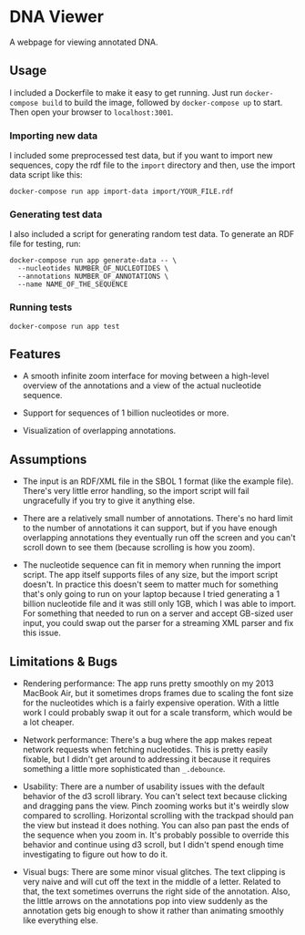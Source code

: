 # DNA Viewer

A webpage for viewing annotated DNA.

## Usage

I included a Dockerfile to make it easy to get running. Just run
`docker-compose build` to build the image, followed by `docker-compose up`
to start. Then open your browser to `localhost:3001`.

### Importing new data

I included some preprocessed test data, but if you want to import new
sequences, copy the rdf file to the `import` directory and then, use 
the import data script like this:

    docker-compose run app import-data import/YOUR_FILE.rdf

### Generating test data

I also included a script for generating random test data. To generate
an RDF file for testing, run:

    docker-compose run app generate-data -- \
      --nucleotides NUMBER_OF_NUCLEOTIDES \
      --annotations NUMBER_OF_ANNOTATIONS \
      --name NAME_OF_THE_SEQUENCE
 
### Running tests

    docker-compose run app test

## Features

* A smooth infinite zoom interface for moving between a high-level overview
  of the annotations and a view of the actual nucleotide sequence.

* Support for sequences of 1 billion nucleotides or more.

* Visualization of overlapping annotations.

## Assumptions

* The input is an RDF/XML file in the SBOL 1 format (like the example file).
  There's very little error handling, so the import script will fail
  ungracefully if you try to give it anything else.

* There are a relatively small number of annotations. There's no hard limit
  to the number of annotations it can support, but if you have enough
  overlapping annotations they eventually run off the screen and you can't
  scroll down to see them (because scrolling is how you zoom).

* The nucleotide sequence can fit in memory when running the import script.
  The app itself supports files of any size, but the import script doesn't.
  In practice this doesn't seem to matter much for something that's only
  going to run on your laptop because I tried generating a 1 billion
  nucleotide file and it was still only 1GB, which I was able to import.
  For something that needed to run on a server and accept GB-sized user
  input, you could swap out the parser for a streaming XML parser and fix
  this issue.

## Limitations & Bugs

* Rendering performance: The app runs pretty smoothly on my 2013 MacBook Air, 
  but it sometimes drops frames due to scaling the font size for the nucleotides
  which is a fairly expensive operation. With a little work I could probably
  swap it out for a scale transform, which would be a lot cheaper.
  
* Network performance: There's a bug where the app makes repeat network
  requests when fetching nucleotides. This is pretty easily fixable,
  but I didn't get around to addressing it because it requires something
  a little more sophisticated than `_.debounce`.

* Usability: There are a number of usability issues with the default
  behavior of the d3 scroll library. You can't select text because clicking
  and dragging pans the view. Pinch zooming works but it's weirdly slow
  compared to scrolling. Horizontal scrolling with the trackpad should
  pan the view but instead it does nothing. You can also pan past the ends
  of the sequence when you zoom in. It's probably possible to override
  this behavior and continue using d3 scroll, but I didn't spend enough
  time investigating to figure out how to do it.

* Visual bugs: There are some minor visual glitches. The text clipping
  is very naive and will cut off the text in the middle of a letter.
  Related to that, the text sometimes overruns the right side of the
  annotation. Also, the little arrows on the annotations pop into
  view suddenly as the annotation gets big enough to show it rather
  than animating smoothly like everything else.
